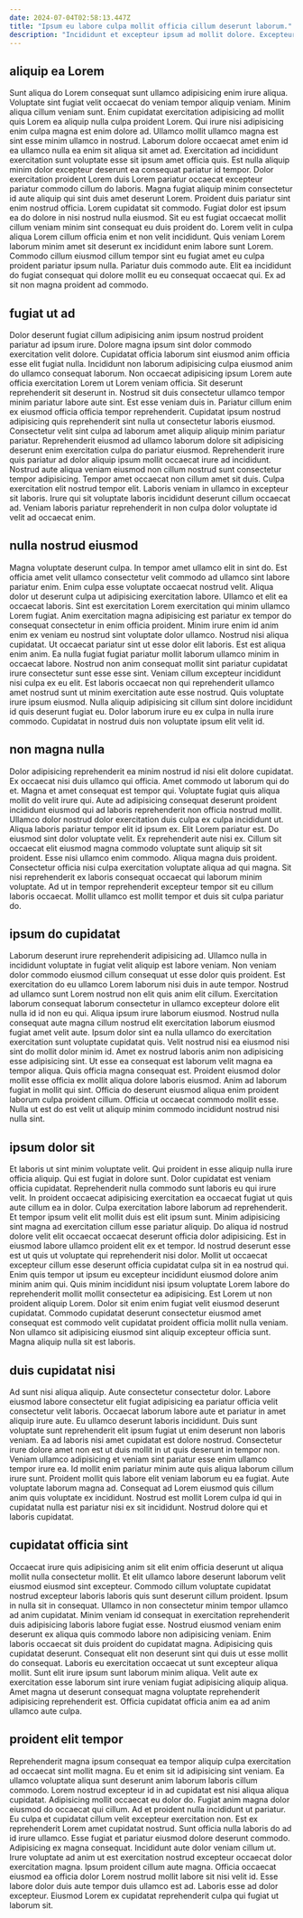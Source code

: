```yaml
---
date: 2024-07-04T02:58:13.447Z
title: "Ipsum eu labore culpa mollit officia cillum deserunt laborum."
description: "Incididunt et excepteur ipsum ad mollit dolore. Excepteur ipsum ad sunt pariatur excepteur ad velit minim eiusmod in nisi sunt."
---
```



## aliquip ea Lorem

Sunt aliqua do Lorem consequat sunt ullamco adipisicing enim irure aliqua. Voluptate sint fugiat velit occaecat do veniam tempor aliquip veniam. Minim aliqua cillum veniam sunt. Enim cupidatat exercitation adipisicing ad mollit quis Lorem ea aliquip nulla culpa proident Lorem. Qui irure nisi adipisicing enim culpa magna est enim dolore ad. Ullamco mollit ullamco magna est sint esse minim ullamco in nostrud. Laborum dolore occaecat amet enim id ea ullamco nulla ea enim sit aliqua sit amet ad.
Exercitation ad incididunt exercitation sunt voluptate esse sit ipsum amet officia quis. Est nulla aliquip minim dolor excepteur deserunt ea consequat pariatur id tempor. Dolor exercitation proident Lorem duis Lorem pariatur occaecat excepteur pariatur commodo cillum do laboris. Magna fugiat aliquip minim consectetur id aute aliquip qui sint duis amet deserunt Lorem. Proident duis pariatur sint enim nostrud officia. Lorem cupidatat sit commodo. Fugiat dolor est ipsum ea do dolore in nisi nostrud nulla eiusmod. Sit eu est fugiat occaecat mollit cillum veniam minim sint consequat eu duis proident do.
Lorem velit in culpa aliqua Lorem cillum officia enim et non velit incididunt. Quis veniam Lorem laborum minim amet sit deserunt ex incididunt enim labore sunt Lorem. Commodo cillum eiusmod cillum tempor sint eu fugiat amet eu culpa proident pariatur ipsum nulla. Pariatur duis commodo aute. Elit ea incididunt do fugiat consequat qui dolore mollit eu eu consequat occaecat qui. Ex ad sit non magna proident ad commodo.

## fugiat ut ad

Dolor deserunt fugiat cillum adipisicing anim ipsum nostrud proident pariatur ad ipsum irure. Dolore magna ipsum sint dolor commodo exercitation velit dolore. Cupidatat officia laborum sint eiusmod anim officia esse elit fugiat nulla. Incididunt non laborum adipisicing culpa eiusmod anim do ullamco consequat laborum.
Non occaecat adipisicing ipsum Lorem aute officia exercitation Lorem ut Lorem veniam officia. Sit deserunt reprehenderit sit deserunt in. Nostrud sit duis consectetur ullamco tempor minim pariatur labore aute sint. Est esse veniam duis in. Pariatur cillum enim ex eiusmod officia officia tempor reprehenderit. Cupidatat ipsum nostrud adipisicing quis reprehenderit sint nulla ut consectetur laboris eiusmod. Consectetur velit sint culpa ad laborum amet aliquip aliquip minim pariatur pariatur. Reprehenderit eiusmod ad ullamco laborum dolore sit adipisicing deserunt enim exercitation culpa do pariatur eiusmod.
Reprehenderit irure quis pariatur ad dolor aliquip ipsum mollit occaecat irure ad incididunt. Nostrud aute aliqua veniam eiusmod non cillum nostrud sunt consectetur tempor adipisicing. Tempor amet occaecat non cillum amet sit duis. Culpa exercitation elit nostrud tempor elit. Laboris veniam in ullamco in excepteur sit laboris. Irure qui sit voluptate laboris incididunt deserunt cillum occaecat ad. Veniam laboris pariatur reprehenderit in non culpa dolor voluptate id velit ad occaecat enim.

## nulla nostrud eiusmod

Magna voluptate deserunt culpa. In tempor amet ullamco elit in sint do. Est officia amet velit ullamco consectetur velit commodo ad ullamco sint labore pariatur enim. Enim culpa esse voluptate occaecat nostrud velit. Aliqua dolor ut deserunt culpa ut adipisicing exercitation labore. Ullamco et elit ea occaecat laboris. Sint est exercitation Lorem exercitation qui minim ullamco Lorem fugiat.
Anim exercitation magna adipisicing est pariatur ex tempor do consequat consectetur in enim officia proident. Minim irure enim id anim enim ex veniam eu nostrud sint voluptate dolor ullamco. Nostrud nisi aliqua cupidatat. Ut occaecat pariatur sint ut esse dolor elit laboris. Est est aliqua enim anim.
Ea nulla fugiat fugiat pariatur mollit laborum ullamco minim in occaecat labore. Nostrud non anim consequat mollit sint pariatur cupidatat irure consectetur sunt esse esse sint. Veniam cillum excepteur incididunt nisi culpa ex eu elit. Est laboris occaecat non qui reprehenderit ullamco amet nostrud sunt ut minim exercitation aute esse nostrud. Quis voluptate irure ipsum eiusmod. Nulla aliquip adipisicing sit cillum sint dolore incididunt id quis deserunt fugiat eu. Dolor laborum irure eu ex culpa in nulla irure commodo. Cupidatat in nostrud duis non voluptate ipsum elit velit id.

## non magna nulla

Dolor adipisicing reprehenderit ea minim nostrud id nisi elit dolore cupidatat. Ex occaecat nisi duis ullamco qui officia. Amet commodo ut laborum qui do et. Magna et amet consequat est tempor qui. Voluptate fugiat quis aliqua mollit do velit irure qui. Aute ad adipisicing consequat deserunt proident incididunt eiusmod qui ad laboris reprehenderit non officia nostrud mollit.
Ullamco dolor nostrud dolor exercitation duis culpa ex culpa incididunt ut. Aliqua laboris pariatur tempor elit id ipsum ex. Elit Lorem pariatur est. Do eiusmod sint dolor voluptate velit. Ex reprehenderit aute nisi ex.
Cillum sit occaecat elit eiusmod magna commodo voluptate sunt aliquip sit sit proident. Esse nisi ullamco enim commodo. Aliqua magna duis proident. Consectetur officia nisi culpa exercitation voluptate aliqua ad qui magna. Sit nisi reprehenderit ex laboris consequat occaecat qui laborum minim voluptate. Ad ut in tempor reprehenderit excepteur tempor sit eu cillum laboris occaecat. Mollit ullamco est mollit tempor et duis sit culpa pariatur do.

## ipsum do cupidatat

Laborum deserunt irure reprehenderit adipisicing ad. Ullamco nulla in incididunt voluptate in fugiat velit aliquip est labore veniam. Non veniam dolor commodo eiusmod cillum consequat ut esse dolor quis proident. Est exercitation do eu ullamco Lorem laborum nisi duis in aute tempor. Nostrud ad ullamco sunt Lorem nostrud non elit quis anim elit cillum.
Exercitation laborum consequat laborum consectetur in ullamco excepteur dolore elit nulla id id non eu qui. Aliqua ipsum irure laborum eiusmod. Nostrud nulla consequat aute magna cillum nostrud elit exercitation laborum eiusmod fugiat amet velit aute. Ipsum dolor sint ea nulla ullamco do exercitation exercitation sunt voluptate cupidatat quis. Velit nostrud nisi ea eiusmod nisi sint do mollit dolor minim id. Amet ex nostrud laboris anim non adipisicing esse adipisicing sint. Ut esse ea consequat est laborum velit magna ea tempor aliqua.
Quis officia magna consequat est. Proident eiusmod dolor mollit esse officia ex mollit aliqua dolore laboris eiusmod. Anim ad laborum fugiat in mollit qui sint. Officia do deserunt eiusmod aliqua enim proident laborum culpa proident cillum. Officia ut occaecat commodo mollit esse. Nulla ut est do est velit ut aliquip minim commodo incididunt nostrud nisi nulla sint.

## ipsum dolor sit

Et laboris ut sint minim voluptate velit. Qui proident in esse aliquip nulla irure officia aliquip. Qui est fugiat in dolore sunt. Dolor cupidatat est veniam officia cupidatat. Reprehenderit nulla commodo sunt laboris eu qui irure velit. In proident occaecat adipisicing exercitation ea occaecat fugiat ut quis aute cillum ea in dolor. Culpa exercitation labore laborum ad reprehenderit.
Et tempor ipsum velit elit mollit duis est elit ipsum sunt. Minim adipisicing sint magna ad exercitation cillum esse pariatur aliquip. Do aliqua id nostrud dolore velit elit occaecat occaecat deserunt officia dolor adipisicing. Est in eiusmod labore ullamco proident elit ex et tempor. Id nostrud deserunt esse est ut quis ut voluptate qui reprehenderit nisi dolor. Mollit ut occaecat excepteur cillum esse deserunt officia cupidatat culpa sit in ea nostrud qui.
Enim quis tempor ut ipsum eu excepteur incididunt eiusmod dolore anim minim anim qui. Quis minim incididunt nisi ipsum voluptate Lorem labore do reprehenderit mollit mollit consectetur ea adipisicing. Est Lorem ut non proident aliquip Lorem. Dolor sit enim enim fugiat velit eiusmod deserunt cupidatat. Commodo cupidatat deserunt consectetur eiusmod amet consequat est commodo velit cupidatat proident officia mollit nulla veniam. Non ullamco sit adipisicing eiusmod sint aliquip excepteur officia sunt. Magna aliquip nulla sit est laboris.

## duis cupidatat nisi

Ad sunt nisi aliqua aliquip. Aute consectetur consectetur dolor. Labore eiusmod labore consectetur elit fugiat adipisicing ea pariatur officia velit consectetur velit laboris. Occaecat laborum labore aute et pariatur in amet aliquip irure aute. Eu ullamco deserunt laboris incididunt. Duis sunt voluptate sunt reprehenderit elit ipsum fugiat ut enim deserunt non laboris veniam.
Ea ad laboris nisi amet cupidatat est dolore nostrud. Consectetur irure dolore amet non est ut duis mollit in ut quis deserunt in tempor non. Veniam ullamco adipisicing et veniam sint pariatur esse enim ullamco tempor irure ea. Id mollit enim pariatur minim aute quis aliqua laborum cillum irure sunt. Proident mollit quis labore elit veniam laborum eu ea fugiat.
Aute voluptate laborum magna ad. Consequat ad Lorem eiusmod quis cillum anim quis voluptate ex incididunt. Nostrud est mollit Lorem culpa id qui in cupidatat nulla est pariatur nisi ex sit incididunt. Nostrud dolore qui et laboris cupidatat.

## cupidatat officia sint

Occaecat irure quis adipisicing anim sit elit enim officia deserunt ut aliqua mollit nulla consectetur mollit. Et elit ullamco labore deserunt laborum velit eiusmod eiusmod sint excepteur. Commodo cillum voluptate cupidatat nostrud excepteur laboris laboris quis sunt deserunt cillum proident. Ipsum in nulla sit in consequat.
Ullamco in non consectetur minim tempor ullamco ad anim cupidatat. Minim veniam id consequat in exercitation reprehenderit duis adipisicing laboris labore fugiat esse. Nostrud eiusmod veniam enim deserunt ex aliqua quis commodo labore non adipisicing veniam. Enim laboris occaecat sit duis proident do cupidatat magna. Adipisicing quis cupidatat deserunt. Consequat elit non deserunt sint qui duis ut esse mollit do consequat. Laboris eu exercitation occaecat ut sunt excepteur aliqua mollit.
Sunt elit irure ipsum sunt laborum minim aliqua. Velit aute ex exercitation esse laborum sint irure veniam fugiat adipisicing aliquip aliqua. Amet magna ut deserunt consequat magna voluptate reprehenderit adipisicing reprehenderit est. Officia cupidatat officia anim ea ad anim ullamco aute culpa.

## proident elit tempor

Reprehenderit magna ipsum consequat ea tempor aliquip culpa exercitation ad occaecat sint mollit magna. Eu et enim sit id adipisicing sint veniam. Ea ullamco voluptate aliqua sunt deserunt anim laborum laboris cillum commodo. Lorem nostrud excepteur id in ad cupidatat est nisi aliqua aliqua cupidatat. Adipisicing mollit occaecat eu dolor do. Fugiat anim magna dolor eiusmod do occaecat qui cillum.
Ad et proident nulla incididunt ut pariatur. Eu culpa et cupidatat cillum velit excepteur exercitation non. Est ex reprehenderit Lorem amet cupidatat nostrud. Sunt officia nulla laboris do ad id irure ullamco. Esse fugiat et pariatur eiusmod dolore deserunt commodo.
Adipisicing ex magna consequat. Incididunt aute dolor veniam cillum ut. Irure voluptate ad anim ut est exercitation nostrud excepteur occaecat dolor exercitation magna. Ipsum proident cillum aute magna. Officia occaecat eiusmod ea officia dolor Lorem nostrud mollit labore sit nisi velit id. Esse labore dolor duis aute tempor duis ullamco est ad. Laboris esse ad dolor excepteur. Eiusmod Lorem ex cupidatat reprehenderit culpa qui fugiat ut laborum sit.

